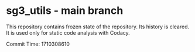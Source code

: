# sg3_utils - main branch

This repository contains frozen state of the repository.
Its history is cleared. It is used only for static code
analysis with Codacy.

Commit Time: 1710308610
